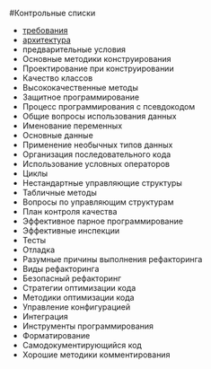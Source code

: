 #Контрольные списки

- [требования](requirements.md)
- [архитектура](design.md)
- предварительные условия
- Основные методики конструирования
- Проектирование при конструировании
- Качество классов
- Высококачественные методы
- Защитное программирование
- Процесс программирования с псевдокодом
- Общие вопросы использования данных
- Именование переменных
- Основные данные
- Применение необычных типов данных
- Организация последовательного кода
- Использование условных операторов
- Циклы
- Нестандартные управляющие структуры
- Табличные методы
- Вопросы по управляющим структурам
- План контроля качества
- Эффективное парное программирование
- Эффективные инспекции
- Тесты
- Отладка
- Разумные причины выполнения рефакторинга
- Виды рефакторинга
- Безопасный рефакторинг
- Стратегии оптимизации кода
- Методики оптимизации кода
- Управление конфигурацией
- Интеграция
- Инструменты программирования
- Форматирование
- Самодокументирующийся код
- Хорошие методики комментирования
